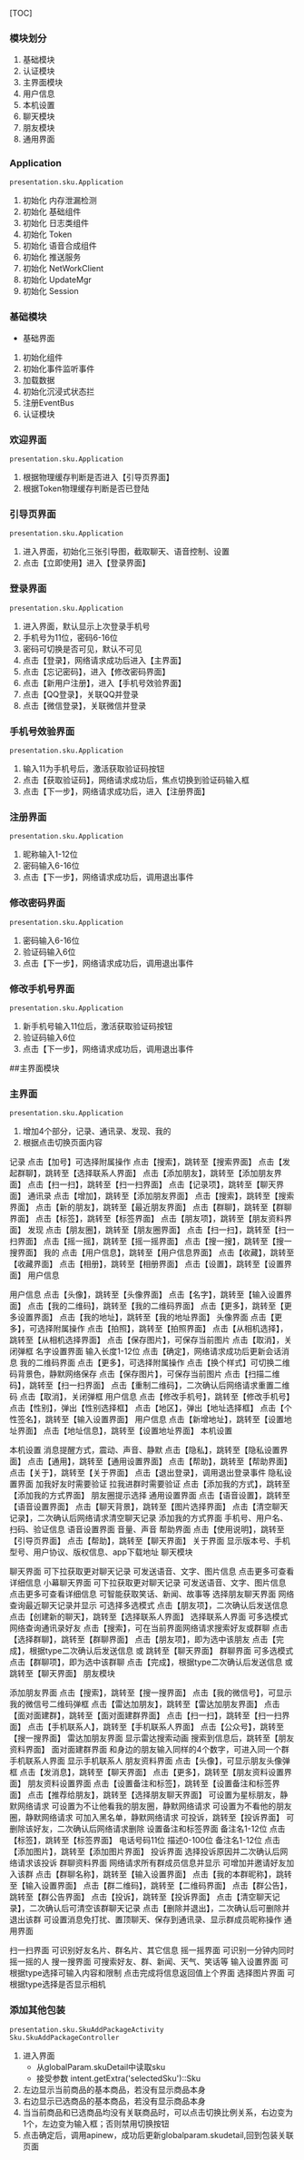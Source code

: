 [TOC]

### 模块划分

1. 基础模块
2. 认证模块
3. 主界面模块
4. 用户信息
5. 本机设置
6. 聊天模块
7. 朋友模块
8. 通用界面

### Application
```
presentation.sku.Application
```
1. 初始化 内存泄漏检测
2. 初始化 基础组件
3. 初始化 日志类组件
4. 初始化 Token
5. 初始化 语音合成组件
6. 初始化 推送服务
7. 初始化 NetWorkClient
8. 初始化 UpdateMgr
9. 初始化 Session

### 基础模块

+ 基础界面
1. 初始化组件
2. 初始化事件监听事件
3. 加载数据
4. 初始化沉浸式状态拦
5. 注册EventBus
6. 认证模块

### 欢迎界面
```
presentation.sku.Application
```
1. 根据物理缓存判断是否进入【引导页界面】
2. 根据Token物理缓存判断是否已登陆

### 引导页界面
```
presentation.sku.Application
```
1. 进入界面，初始化三张引导图，截取聊天、语音控制、设置
2. 点击【立即使用】进入【登录界面】

### 登录界面
```
presentation.sku.Application
```
1. 进入界面，默认显示上次登录手机号
2. 手机号为11位，密码6-16位
3. 密码可切换是否可见，默认不可见
4. 点击【登录】，网络请求成功后进入【主界面】
5. 点击【忘记密码】，进入【修改密码界面】
6. 点击【新用户注册】，进入【手机号效验界面】
7. 点击【QQ登录】，关联QQ并登录
8. 点击【微信登录】，关联微信并登录

### 手机号效验界面
```
presentation.sku.Application
```
1. 输入11为手机号后，激活获取验证码按钮
2. 点击【获取验证码】，网络请求成功后，焦点切换到验证码输入框
3. 点击【下一步】，网络请求成功后，进入【注册界面】

### 注册界面
```
presentation.sku.Application
```
1. 昵称输入1-12位
2. 密码输入6-16位
3. 点击【下一步】，网络请求成功后，调用退出事件

### 修改密码界面
```
presentation.sku.Application
```
1. 密码输入6-16位
2. 验证码输入6位
3. 点击【下一步】，网络请求成功后，调用退出事件

### 修改手机号界面
```
presentation.sku.Application
```
1. 新手机号输入11位后，激活获取验证码按钮
2. 验证码输入6位
3. 点击【下一步】，网络请求成功后，调用退出事件

##主界面模块

### 主界面
```
presentation.sku.Application
```
1. 增加4个部分，记录、通讯录、发现、我的
2. 根据点击切换页面内容

记录
点击【加号】可选择附属操作
点击【搜索】，跳转至【搜索界面】
点击【发起群聊】，跳转至【选择联系人界面】
点击【添加朋友】，跳转至【添加朋友界面】
点击【扫一扫】，跳转至【扫一扫界面】
点击【记录项】，跳转至【聊天界面】
通讯录
点击【增加】，跳转至【添加朋友界面】
点击【搜索】，跳转至【搜索界面】
点击【新的朋友】，跳转至【最近朋友界面】
点击【群聊】，跳转至【群聊界面】
点击【标签】，跳转至【标签界面】
点击【朋友项】，跳转至【朋友资料界面】
发现
点击【朋友圈】，跳转至【朋友圈界面】
点击【扫一扫】，跳转至【扫一扫界面】
点击【摇一摇】，跳转至【摇一摇界面】
点击【搜一搜】，跳转至【搜一搜界面】
我的
点击【用户信息】，跳转至【用户信息界面】
点击【收藏】，跳转至【收藏界面】
点击【相册】，跳转至【相册界面】
点击【设置】，跳转至【设置界面】
用户信息

用户信息
点击【头像】，跳转至【头像界面】
点击【名字】，跳转至【输入设置界面】
点击【我的二维码】，跳转至【我的二维码界面】
点击【更多】，跳转至【更多设置界面】
点击【我的地址】，跳转至【我的地址界面】
头像界面
点击【更多】，可选择附属操作
点击【拍照】，跳转至【拍照界面】
点击【从相机选择】，跳转至【从相机选择界面】
点击【保存图片】，可保存当前图片
点击【取消】，关闭弹框
名字设置界面
输入长度1-12位
点击【确定】，网络请求成功后更新会话消息
我的二维码界面
点击【更多】，可选择附属操作
点击【换个样式】可切换二维码背景色，静默网络保存
点击【保存图片】，可保存当前图片
点击【扫描二维码】，跳转至【扫一扫界面】
点击【重制二维码】，二次确认后网络请求重置二维码
点击【取消】，关闭弹框
用户信息
点击【修改手机号】，跳转至【修改手机号】
点击【性别】，弹出【性别选择框】
点击【地区】，弹出【地址选择框】
点击【个性签名】，跳转至【输入设置界面】
用户信息
点击【新增地址】，跳转至【设置地址界面】
点击【地址信息】，跳转至【设置地址界面】
本机设置

本机设置
消息提醒方式，震动、声音、静默
点击【隐私】，跳转至【隐私设置界面】
点击【通用】，跳转至【通用设置界面】
点击【帮助】，跳转至【帮助界面】
点击【关于】，跳转至【关于界面】
点击【退出登录】，调用退出登录事件
隐私设置界面
加我好友时需要验证
拉我进群时需要验证
点击【添加我的方式】，跳转至【添加我的方式界面】
朋友圈提示选择
通用设置界面
点击【语音设置】，跳转至【语音设置界面】
点击【聊天背景】，跳转至【图片选择界面】
点击【清空聊天记录】，二次确认后网络请求清空聊天记录
添加我的方式界面
手机号、用户名、扫码、验证信息
语音设置界面
音量、声音
帮助界面
点击【使用说明】，跳转至【引导页界面】
点击【帮助】，跳转至【聊天界面】
关于界面
显示版本号、手机型号、用户协议、版权信息、app下载地址
聊天模块

聊天界面
可下拉获取更对聊天记录
可发送语音、文字、图片信息
点击更多可查看详细信息
小幕聊天界面
可下拉获取更对聊天记录
可发送语音、文字、图片信息
点击更多可查看详细信息
可智能获取笑话、新闻、故事等
选择朋友聊天界面
网络查询最近聊天记录并显示
可选择多选模式
点击【朋友项】，二次确认后发送信息
点击【创建新的聊天】，跳转至【选择联系人界面】
选择联系人界面
可多选模式
网络查询通讯录好友
点击【搜索】，可在当前界面网络请求搜索好友或群聊
点击【选择群聊】，跳转至【群聊界面】
点击【朋友项】，即为选中该朋友
点击【完成】，根据type二次确认后发送信息 或 跳转至【聊天界面】
群聊界面
可多选模式
点击【群聊项】，即为选中该群聊
点击【完成】，根据type二次确认后发送信息 或 跳转至【聊天界面】
朋友模块

添加朋友界面
点击【搜索】，跳转至【搜一搜界面】
点击【我的微信号】，可显示我的微信号二维码弹框
点击【雷达加朋友】，跳转至【雷达加朋友界面】
点击【面对面建群】，跳转至【面对面建群界面】
点击【扫一扫】，跳转至【扫一扫界面】
点击【手机联系人】，跳转至【手机联系人界面】
点击【公众号】，跳转至【搜一搜界面】
雷达加朋友界面
显示雷达搜索动画
搜索到信息后，跳转至【朋友资料界面】
面对面建群界面
和身边的朋友输入同样的4个数字，可进入同一个群
手机联系人界面
显示手机联系人
朋友资料界面
点击【头像】，可显示朋友头像弹框
点击【发消息】，跳转至【聊天界面】
点击【更多】，跳转至【朋友资料设置界面】
朋友资料设置界面
点击【设置备注和标签】，跳转至【设置备注和标签界面】
点击【推荐给朋友】，跳转至【选择朋友聊天界面】
可设置为星标朋友，静默网络请求
可设置为不让他看我的朋友圈，静默网络请求
可设置为不看他的朋友圈，静默网络请求
可加入黑名单，静默网络请求
可投诉，跳转至【投诉界面】
可删除该好友，二次确认后网络请求删除
设置备注和标签界面
备注名1-12位
点击【标签】，跳转至【标签界面】
电话号码11位
描述0-100位
备注名1-12位
点击【添加图片】，跳转至【添加图片界面】
投诉界面
选择投诉原因并二次确认后网络请求该投诉
群聊资料界面
网络请求所有群成员信息并显示
可增加并邀请好友加入该群
点击【群聊名称】，跳转至【输入设置界面】
点击【我的本群昵称】，跳转至【输入设置界面】
点击【群二维码】，跳转至【二维码界面】
点击【群公告】，跳转至【群公告界面】
点击【投诉】，跳转至【投诉界面】
点击【清空聊天记录】，二次确认后可清空该群聊天记录
点击【删除并退出】，二次确认后可删除并退出该群
可设置消息免打扰、置顶聊天、保存到通讯录、显示群成员昵称操作
通用界面

扫一扫界面
可识别好友名片、群名片、其它信息
摇一摇界面
可识别一分钟内同时摇一摇的人
搜一搜界面
可搜索好友、群、新闻、天气、笑话等
输入设置界面
可根据type选择可输入内容和限制
点击完成将信息返回值上个界面
选择图片界面
可根据type选择是否显示相机

### 添加其他包装
```
presentation.sku.SkuAddPackageActivity
Sku.SkuAddPackageController
```
1. 进入界面
    - 从globalParam.skuDetail中读取sku
    - 接受参数 intent.getExtra('selectedSku')::Sku
1. 左边显示当前商品的基本商品，若没有显示商品本身
2. 右边显示已选商品的基本商品，若没有显示商品本身
3. 当当前商品和已选商品均没有关联商品时，可以点击切换比例关系，右边变为1个，左边变为输入框；否则禁用切换按钮
2. 点击确定后，调用apinew，成功后更新globalparam.skudetail,回到包装关联页面 